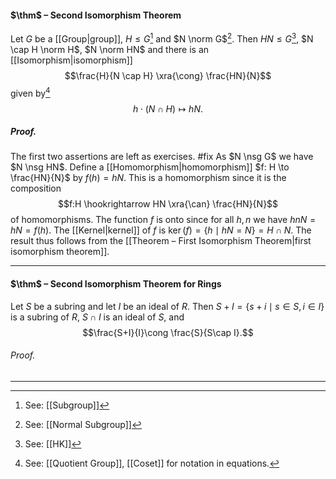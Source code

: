 #### $\thm$ – Second Isomorphism Theorem
Let $G$ be a [[Group|group]], $H \leq G$[^1] and $N \norm G$[^2]. Then $HN \leq G$[^3], $N \cap H \norm H$, $N \norm HN$ and there is an [[Isomorphism|isomorphism]]$$\frac{H}{N \cap H} \xra{\cong} \frac{HN}{N}$$given by[^4]
$$h \cdot (N \cap H) \mapsto hN.$$

##### *Proof.* 
The first two assertions are left as exercises. #fix As $N \nsg G$ we have $N \nsg HN$. Define a [[Homomorphism|homomorphism]] $f: H \to \frac{HN}{N}$ by $f(h) = hN$. This is a homomorphism since it is the composition $$f:H \hookrightarrow HN \xra{\can} \frac{HN}{N}$$of homomorphisms. The function $f$ is onto since for all $h,n$ we have $hnN = hN = f(h)$. The [[Kernel|kernel]] of $f$ is $\ker(f)=\{h \mid hN = N\} = H \cap N$. The result thus follows from the [[Theorem – First Isomorphism Theorem|first isomorphism theorem]].
***

[^1]: See: [[Subgroup]]
[^2]: See: [[Normal Subgroup]]
[^3]: See: [[HK]]
[^4]: See: [[Quotient Group]], [[Coset]] for notation in equations.

#### $\thm$ – Second Isomorphism Theorem for Rings
Let $S$ be a subring and let $I$ be an ideal of $R$. Then $S + I = \{s + i \mid s \in S, i \in I\}$ is a subring of $R$, $S \cap I$ is an ideal of $S$, and $$\frac{S+I}{I}\cong \frac{S}{S\cap I}.$$

###### *Proof.* 
***